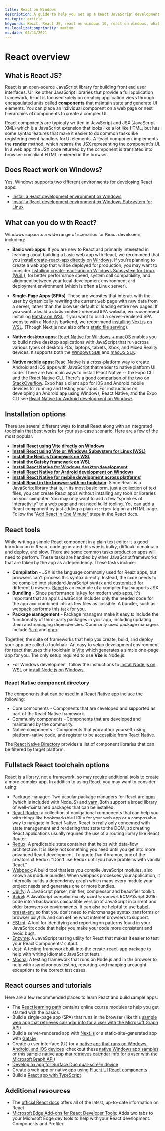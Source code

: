 ```yaml
---
title: React on Windows
description: A guide to help you set up a React JavaScript development environment on Windows.
ms.topic: article
keywords: React, React JS, react on windows 10, react on windows, what is react, react with windows, web app with react
ms.localizationpriority: medium
ms.date: 04/13/2021
---
```


# React overview

## What is React JS?

React is an open-source JavaScript library for building front end user interfaces. Unlike other JavaScript libraries that provide a full application framework, React is focused solely on creating application views through encapsulated units called **components** that maintain state and generate UI elements. You can place an individual component on a web page or nest hierarchies of components to create a complex UI.

React components are typically written in JavaScript and JSX (JavaScript XML) which is a JavaScript extension that looks like a lot like HTML, but has some syntax features that make it easier to do common tasks like registering event handlers for UI elements. A React component implements the **render** method, which returns the JSX representing the component's UI. In a web app, the JSX code returned by the component is translated into browser-compliant HTML rendered in the browser.

## Does React work on Windows?

Yes. Windows supports two different environments for developing React apps:

- [Install a React development environment on Windows](./react-on-windows.md)
- [Install a React development environment on Windows Subsystem for Linux](./react-on-wsl.md)

## What can you do with React?

Windows supports a wide range of scenarios for React developers, including:

- **Basic web apps**: If you are new to React and primarily interested in learning about building a basic web app with React, we recommend that you [install create-react-app directly on Windows](./react-on-windows.md). If you're planning to create a web app that will be deployed for production, you may want to consider [installing create-react-app on Windows Subsystem for Linux (WSL)](./react-on-wsl.md), for better performance speed, system call compatibility, and alignment between your local development environment and deployment environment (which is often a Linux server).

- **Single-Page Apps (SPAs)**: These are websites that interact with the user by dynamically rewriting the current web page with new data from a server, rather than the browser default of loading entire new pages. If you want to build a static content-oriented SPA website, we recommend installing [Gatsby on WSL](./gatsby-on-wsl.md). If you want to build a server-rendered SPA website with a Node.js backend, we recommend [installing Next.js on WSL](./nextjs-on-wsl.md). (Though Next.js now also offers [static file serving](https://nextjs.org/docs/app/building-your-application/optimizing/static-assets)).

- **Native desktop apps**: [React Native for Windows + macOS](https://microsoft.github.io/react-native-windows/) enables you to build native desktop applications with JavaScript that run across various types of desktop PCs, laptops, tablets, Xbox, and Mixed Reality devices. It supports both the [Windows SDK](https://microsoft.github.io/react-native-windows/docs/rnw-dependencies) and [macOS SDK](https://microsoft.github.io/react-native-windows/docs/rnm-dependencies).

- **Native mobile apps**: [React Native](https://reactnative.dev/docs/environment-setup) is a cross-platform way to create Android and iOS apps with JavaScript that render to native platform UI code. There are two main ways to install React Native -- the Expo CLI and the React Native CLI. There's a good [comparison of the two on StackOverflow](https://stackoverflow.com/questions/54862388/what-is-the-difference-between-expo-cli-and-react-native-cli). Expo has a client app for iOS and Android mobile devices for running and testing your apps. For instructions on developing an Android app using Windows, React Native, and the Expo CLI see [React Native for Android development on Windows](./react-native-for-android.md).


## Installation options

There are several different ways to install React along with an integrated toolchain that best works for your use-case scenario. Here are a few of the most popular.

- **[Install React using Vite directly on Windows](./react-on-windows.md)**
- **[Install React using Vite on Windows Subsystem for Linux (WSL)](./react-on-wsl.md)**
- **[Install the Next.js framework on WSL](./nextjs-on-wsl.md)**
- **[Install the Gatsby framework on WSL](./gatsby-on-wsl.md)**
- **[Install React Native for Windows desktop development](./react-native-for-windows.md)**
- **[Install React Native for Android development on Windows](./react-native-for-android.md)**
- **[Install React Native for mobile development across platforms](https://reactnative.dev/docs/environment-setup)**)
- **[Install React in the browser with no toolchain](https://reactjs.org/docs/add-react-to-a-website.html)**: Since React is a JavaScript library that is, in its most basic form, just a collection of text files, you can create React apps without installing any tools or libraries on your computer. You may only want to add a few "sprinkles of interactivity" to a web page and not need build tooling. You can add a React component by just adding a plain `<script>` tag on an HTML page. Follow the ["Add React in One Minute"](https://reactjs.org/docs/add-react-to-a-website.html) steps in the React docs.

## React tools

While writing a simple React component in a plain text editor is a good introduction to React, code generated this way is bulky, difficult to maintain and deploy, and slow. There are some common tasks production apps will need to perform. These tasks are handled by other JavaScript frameworks that are taken by the app as a dependency. These tasks include:

- **Compilation** - JSX is the language commonly used for React apps, but browsers can't process this syntax directly. Instead, the code needs to be compiled into standard JavaScript syntax and customized for different browsers. [Babel](https://babeljs.io/) is an example of a compiler that supports JSX.
- **Bundling** - Since performance is key for modern web apps, it's important that an app's JavaScript includes only the needed code for the app and combined into as few files as possible. A bundler, such as [webpack](https://webpack.js.org/) performs this task for you.
- **Package management** - Package managers make it easy to include the functionality of third-party packages in your app, including updating them and managing dependencies. Commonly used package managers include [Yarn](https://yarnpkg.com/) and [npm](https://www.npmjs.com/).

Together, the suite of frameworks that help you create, build, and deploy your app are called a toolchain. An easy to setup development environment for react that uses this toolchain is [Vite](https://vitejs.dev/) which generates a simple one-page app for you. The only setup required to use **Vite** is Node.js.

- For Windows development, follow the instructions to [install Node.js on WSL](./nodejs-on-wsl.md) or [install Node.js on Windows](./nodejs-on-windows.md).

### React Native component directory

The components that can be used in a React Native app include the following:

- Core components - Components that are developed and supported as part of the React Native framework.
- Community components - Components that are developed and maintained by the community.
- Native components - Components that you author yourself, using platform-native code, and register to be accessible from React Native.

The [React Native Directory](https://reactnative.directory/) provides a list of component libraries that can be filtered by target platform.

## Fullstack React toolchain options

React is a library, not a framework, so may require additional tools to create a more complex app. In addition to using React, you may want to consider using:

- Package manager: Two popular package managers for React are [npm](https://www.npmjs.com/) (which is included with NodeJS) and [yarn](https://yarnpkg.com/). Both support a broad library of well-maintained packages that can be installed.
- [React Router](https://reactrouter.com/): a collection of navigational components that can help you with things like bookmarkable URLs for your web app or a composable way to navigate in React Native. React is really only concerned with state management and rendering that state to the DOM, so creating React applications usually requires the use of a routing library like React Router.
- [Redux](https://react-redux.js.org/): A predictable state container that helps with data-flow architecture. It is likely not something you need until you get into more advanced React development. To quote Dan Abramov, one of the creators of Redux: "Don't use Redux until you have problems with vanilla React."
- [Webpack](https://webpack.js.org/): A build tool that lets you compile JavaScript modules, also known as module bundler. When webpack processes your application, it internally builds a dependency graph which maps every module your project needs and generates one or more bundles.
- [Uglify](https://www.npmjs.com/package/uglify-js): A JavaScript parser, minifier, compressor and beautifier toolkit.
- [Babel](https://babeljs.io/): A JavaScript compiler mainly used to convert ECMAScript 2015+ code into a backwards compatible version of JavaScript in current and older browsers or environments. It can also be helpful to use [babel-preset-env](https://babeljs.io/docs/en/babel-preset-env) so that you don't need to micromanage syntax transforms or browser polyfills and can define what internet browsers to support.
- [ESLint](https://eslint.org/): A tool for identifying and reporting on patterns found in your JavaScript code that helps you make your code more consistent and avoid bugs.
- [Enzyme](https://enzymejs.github.io/enzyme/): A JavaScript testing utility for React that makes it easier to test your React Components' output.
- [Jest](https://jestjs.io/): A testing framework built into the create-react-app package to help with writing idiomatic JavaScript tests.
- [Mocha](https://mochajs.org/): A testing framework that runs on Node.js and in the browser to help with asynchronous testing, reporting, and mapping uncaught exceptions to the correct test cases.

## React courses and tutorials

Here are a few recommended places to learn React and build sample apps:

- The [React learning path](/training/paths/react/) contains online course modules to help you get started with the basics.
- Build a single-page app (SPA) that runs in the browser (like this [sample web app that retrieves calendar info for a user with the Microsoft Graph API](/graph/tutorials/react))
- Build a server-rendered app with [Next.js](./nextjs-on-wsl.md) or a static-site-generated app with [Gatsby](./gatsby-on-wsl.md)
- Create a user interface (UI) for a [native app that runs on Windows, Android, and iOS devices](https://microsoft.github.io/react-native-windows/docs/view-managers) (checkout these [native Windows app samples](https://github.com/microsoft/react-native-windows-samples/tree/main/samples) or this [sample native app that retrieves calendar info for a user with the Microsoft Graph API](/graph/tutorials/react-native))
- [Develop an app for Surface Duo dual-screen device](/dual-screen/react-native/)
- Create a web app or native app using [Fluent UI React components](https://developer.microsoft.com/fluentui#/)
- Build a [React app with TypeScript](https://react.dev/learn/typescript)

## Additional resources

- The [official React docs](https://react.dev/) offers all of the latest, up-to-date information on React
- [Microsoft Edge Add-ons for React Developer Tools](https://microsoftedge.microsoft.com/addons/detail/react-developer-tools/gpphkfbcpidddadnkolkpfckpihlkkil): Adds two tabs to your Microsoft Edge dev tools to help with your React development: Components and Profiler.
